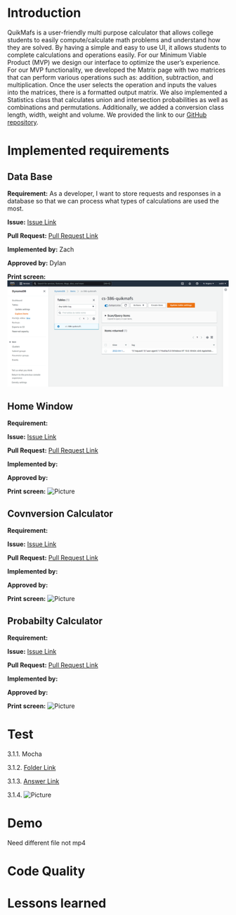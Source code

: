 # Introduction
QuikMafs is a user-friendly multi purpose calculator that allows college students to easily compute/calculate math problems and understand how they are solved. By having a simple and easy to use UI, it allows students to complete calculations and operations easily. For our Minimum Viable Product (MVP) we design our interface to optimize the user’s experience. For our MVP functionality, we developed the Matrix page with two matrices that can perform various operations such as: addition, subtraction, and multiplication. Once the user selects the operation and inputs the values into the matrices, there is a formatted output matrix. We also implemented a Statistics class that calculates union and intersection probabilities as well as combinations and permutations. Additionally, we added a conversion class length, width, weight and volume. We provided the link to our [GitHub repository](https://github.com/ZaderRox1111/CS-386-Project
).
# Implemented requirements

## Data Base
**Requirement:** As a developer, I want to store requests and responses in a database so that we can process what types of calculations are used the most.

**Issue:**  [Issue Link](https://github.com/ZaderRox1111/CS-386-Project/issues/43)

**Pull Request:** [Pull Request Link](https://github.com/ZaderRox1111/CS-386-Project/pull/39)

**Implemented by:** Zach

**Approved by:** Dylan

**Print screen:** ![Picture](https://github.com/ZaderRox1111/CS-386-Project/blob/test/deliverables/D6_database.PNG)

## Home Window
**Requirement:** 

**Issue:**  [Issue Link]()

**Pull Request:** [Pull Request Link]()

**Implemented by:** 

**Approved by:** 

**Print screen:** ![Picture]()

## Covnversion Calculator
**Requirement:** 

**Issue:**  [Issue Link]()

**Pull Request:** [Pull Request Link]()

**Implemented by:** 

**Approved by:** 

**Print screen:** ![Picture]()

## Probabilty Calculator
**Requirement:** 

**Issue:**  [Issue Link]()

**Pull Request:** [Pull Request Link]()

**Implemented by:** 

**Approved by:** 

**Print screen:** ![Picture]()

# Test
3.1.1. Mocha 

3.1.2. [Folder Link](https://github.com/ZaderRox1111/CS-386-Project/tree/test/backend/test) 

3.1.3. [Answer Link]()

3.1.4. ![Picture]()

# Demo 

Need different file not mp4

# Code Quality 


# Lessons learned 
